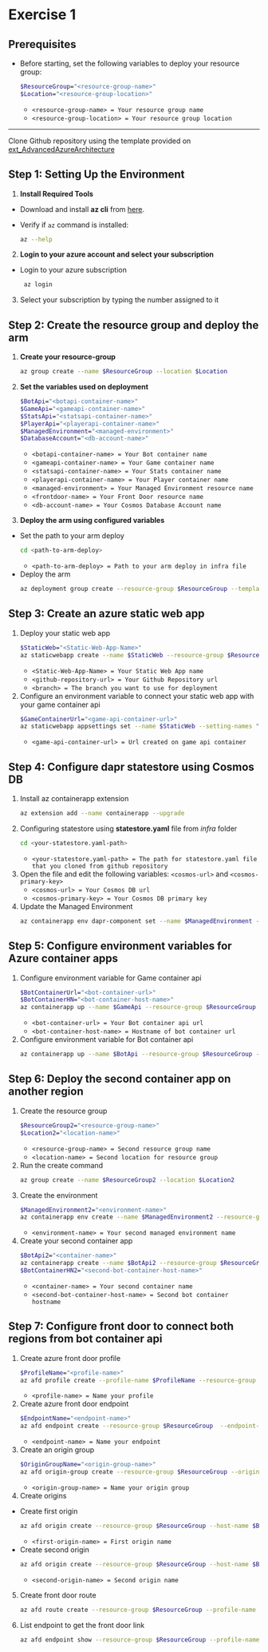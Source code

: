 # Exercise 1

## Prerequisites
- Before starting, set the following variables to deploy your resource group:
   ```bash
   $ResourceGroup="<resource-group-name>"
   $Location="<resource-group-location>"
  ```
  - `<resource-group-name> = Your resource group name`
  - `<resource-group-location> = Your resource group location`
---
Clone Github repository using the template provided on [ext_AdvancedAzureArchitecture](https://github.com/KeyTicket-Solutions/ext_AdvancedAzureArchitecture)

## Step 1: Setting Up the Environment

1. **Install Required Tools**
  - Download and install **az cli** from [here](https://learn.microsoft.com/en-us/cli/azure/install-azure-cli-windows?tabs=azure-cli#install-or-update).
  - Verify if `az` command is installed:

    ```bash
    az --help
    ```
2. **Login to your azure account and select your subscription**
  - Login to your azure subscription
    ```bash
     az login
     ```
3. Select your subscription by typing the number assigned to it

## Step 2: Create the resource group and deploy the arm
1. **Create your resource-group**

   ```bash
   az group create --name $ResourceGroup --location $Location
   ```
2. **Set the variables used on deployment**

   ```bash
   $BotApi="<botapi-container-name>"
   $GameApi="<gameapi-container-name>"
   $StatsApi="<statsapi-container-name>"
   $PlayerApi="<playerapi-container-name>"
   $ManagedEnvironment="<managed-environment>"
   $DatabaseAccount="<db-account-name>"
   ```
   - `<botapi-container-name> = Your Bot container name`
   - `<gameapi-container-name> = Your Game container name`
   - `<statsapi-container-name> = Your Stats container name`
   - `<playerapi-container-name> = Your Player container name`
   - `<managed-environment> = Your Managed Environment resource name`
   - `<frontdoor-name> = Your Front Door resource name`
   - `<db-account-name> = Your Cosmos Database Account name`
3. **Deploy the arm using configured variables**
- Set the path to your arm deploy
   ```bash
   cd <path-to-arm-deploy>
   ```
   - `<path-to-arm-deploy> = Path to your arm deploy in infra file`
- Deploy the arm
   ```bash
   az deployment group create --resource-group $ResourceGroup --template-file azuredeploy.json --parameters containerapps_bot_api_name=$BotApi containerapps_game_api_name=$GameApi containerapps_stats_api_name=$StatsApi containerapps_player_api_name=$PlayerApi managedEnvironments_env_name=$ManagedEnvironment databaseAccounts_db_name=$DatabaseAccount location=$Location
   ```
## Step 3: Create an azure static web app 

1. Deploy your static web app
   ```bash
   $StaticWeb="<Static-Web-App-Name>"
   az staticwebapp create --name $StaticWeb --resource-group $ResourceGroup --source <github-repository-url> --branch <branch> --app-location "/src/Module 1/Exercise_1-2_Start/RockPaperScissors" --api-location "/src/Module 1/Exercise_1-2_Start/RockPaperScissorsAPI" --output-location "wwwroot" --login-with-github
   ```
   - `<Static-Web-App-Name> = Your Static Web App name`
   - `<github-repository-url> = Your Github Repository url`
   - `<branch> = The branch you want to use for deployment`
2. Configure an environment variable to connect your static web app with your game container api
   ```bash
   $GameContainerUrl="<game-api-container-url>"
   az staticwebapp appsettings set --name $StaticWeb --setting-names "GAMEAPI_URL=$GameContainerUrl"
   ```
   - `<game-api-container-url> = Url created on game api container`
## Step 4: Configure dapr statestore using Cosmos DB
1. Install az containerapp extension
   ```bash
   az extension add --name containerapp --upgrade
   ```
2. Configuring statestore using **statestore.yaml** file from *infra* folder
   ```bash
   cd <your-statestore.yaml-path>
   ```
   - `<your-statestore.yaml-path> = The path for statestore.yaml file that you cloned from github repository`
3. Open the file and edit the following variables: `<cosmos-url>` and `<cosmos-primary-key>`
    - `<cosmos-url> = Your Cosmos DB url`
    - `<cosmos-primary-key> = Your Cosmos DB primary key`
4. Update the Managed Environment
    ```bash
    az containerapp env dapr-component set --name $ManagedEnvironment --resource-group $ResourceGroup --dapr-component-name statestore --yaml statestore.yaml
    ```
## Step 5: Configure environment variables for Azure container apps
1. Configure environment variable for Game container api
   ```bash
   $BotContainerUrl="<bot-container-url>"
   $BotContainerHN="<bot-container-host-name>"
   az containerapp up --name $GameApi --resource-group $ResourceGroup --image casianbara/gameapi-rockpaperscissors:latest --env-vars GAME_API_BOTAPI="$BotContainerUrl"
   ```
   - `<bot-container-url> = Your Bot container api url`
   - `<bot-container-host-name> = Hostname of bot container url`
2. Configure environment variable for Bot container api
   ```bash
   az containerapp up --name $BotApi --resource-group $ResourceGroup --image casianbara/botapi-rockpaperscissors:latest --env-vars BOT_API_SESSION_URL=$GameContainerUrl
   ```
## Step 6: Deploy the second container app on another region
1. Create the resource group
    ```bash
    $ResourceGroup2="<resource-group-name>"
    $Location2="<location-name>"
    ```
    - `<resource-group-name> = Second resource group name`
    - `<location-name> = Second location for resource group`
2. Run the create command
   ```bash
   az group create --name $ResourceGroup2 --location $Location2
   ```
3. Create the environment
   ```bash
   $ManagedEnvironment2="<environment-name>"
   az containerapp env create --name $ManagedEnvironment2 --resource-group $ResourceGroup2 --location $Location2
   ```
     - `<environment-name> = Your second managed environment name`
4. Create your second container app
   ```bash
   $BotApi2="<container-name>"
   az containerapp create --name $BotApi2 --resource-group $ResourceGroup2 --environment $ManagedEnvironment2 --image  casianbara/botapi-rockpaperscissors:latest --target-port 8080 --ingress external --query properties.configuration.ingress.fqdn --env-vars BOT_API_SESSIONAPI_URL=$GameContainerUrl --enable-dapr --dapr-app-id api --dapr-app-port 8080
   $BotContainerHN2="<second-bot-container-host-name>"
    ```
    - `<container-name> = Your second container name`
    - `<second-bot-container-host-name> = Second bot container hostname`

## Step 7: Configure front door to connect both regions from bot container api
1. Create azure front door profile
   ```bash
   $ProfileName="<profile-name>"
   az afd profile create --profile-name $ProfileName --resource-group $ResourceGroup --sku Premium_AzureFrontDoor
   ```
   - `<profile-name> = Name your profile`
2. Create azure front door endpoint
   ```bash
   $EndpointName="<endpoint-name>"
   az afd endpoint create --resource-group $ResourceGroup  --endpoint-name $EndpointName --profile-name $ProfileName --enabled-state Enabled
   ```
   - `<endpoint-name> = Name your endpoint`
3. Create an origin group
   ```bash
   $OriginGroupName="<origin-group-name>"
   az afd origin-group create --resource-group $ResourceGroup --origin-group-name $OriginGroupName --profile-name $ProfileName --probe-request-type GET --probe-protocol HTTPS --probe-interval-in-seconds 10 --probe-path "/" --sample-size 4 --successful-samples-required 3 --additional-latency-in-milliseconds 50 --enable-health-probe true
   ```
   - `<origin-group-name> = Name your origin group`
4. Create origins
- Create first origin
   ```bash
   az afd origin create --resource-group $ResourceGroup --host-name $BotContainerHN --profile-name $ProfileName --origin-group-name $OriginGroupName --origin-name <first-origin-name> --origin-host-header $BotContainerHN --priority 1 --weight 1000 --enabled-state Enabled --http-port 8080 --https-port 443 --enable-private-link false
   ```
   - `<first-origin-name> = First origin name`
- Create second origin
   ```bash
   az afd origin create --resource-group $ResourceGroup --host-name $BotContainerHN2 --profile-name $profileName --origin-group-name $OriginGroupName --origin-name <second-origin-name> --origin-host-header $BotContainerHN2 --priority 2 --weight 1000 --enabled-state Enabled --http-port 8080 --https-port 443 --enable-private-link false
   ```
   - `<second-origin-name> = Second origin name`
5. Create front door route
   ```bash
   az afd route create --resource-group $ResourceGroup --profile-name $ProfileName --endpoint-name $EndpointName  --forwarding-protocol MatchRequest --route-name route --https-redirect Enabled --origin-group $OriginGroupName --supported-protocols Http Https --link-to-default-domain Enabled
   ```
6. List endpoint to get the front door link
   ```bash
   az afd endpoint show --resource-group $ResourceGroup --profile-name $ProfileName --endpoint-name $EndpointName
   ```
